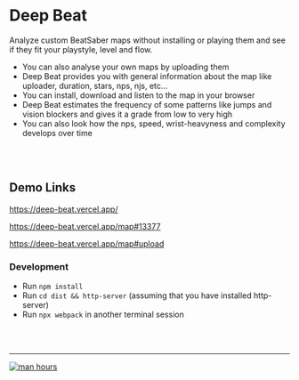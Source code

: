 
<br>&nbsp;<br>
# Deep Beat

Analyze custom BeatSaber maps without installing or playing them and see if they fit your playstyle, level and flow.
 * You can also analyse your own maps by uploading them
 * Deep Beat provides you with general information about the map like uploader, duration, stars, nps, njs, etc...
 * You can install, download and listen to the map in your browser
 * Deep Beat estimates the frequency of some patterns like jumps and vision blockers and gives it a grade from low to very high
 * You can also look how the nps, speed, wrist-heavyness and complexity develops over time

<br>&nbsp;<br>
## Demo Links
https://deep-beat.vercel.app/

https://deep-beat.vercel.app/map#13377

https://deep-beat.vercel.app/map#upload


### Development
 * Run `npm install`
 * Run `cd dist && http-server` (assuming that you have installed http-server)
 * Run `npx webpack` in another terminal session

<br>&nbsp;<br>
<hr>

[![man hours](https://img.shields.io/endpoint?url=https%3A%2F%2Fmh.jessemillar.com%2Fhours%3Frepo%3Dhttps%3A%2F%2Fgithub.com%2FMindLaborDev%2Fdeep-beat.git)](https://jessemillar.com/r/man-hours)
